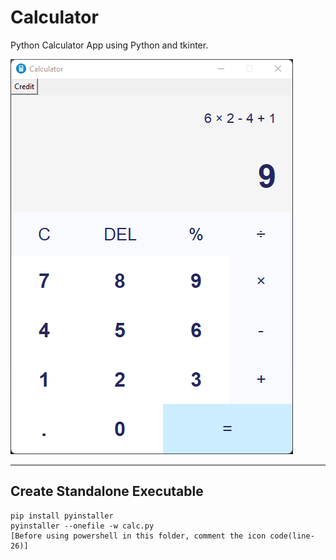 # Calculator
Python Calculator App using Python and tkinter.

![Calculator App](calculator.png)

---

## Create Standalone Executable

```shell
pip install pyinstaller
pyinstaller --onefile -w calc.py 
[Before using powershell in this folder, comment the icon code(line-26)]
```
